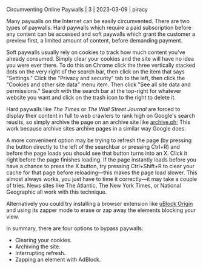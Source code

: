 Circumventing Online Paywalls | 3 | 2023-03-09 | piracy

Many paywalls on the Internet can be easily circumvented. There are two types of
paywalls: Hard paywalls which require a paid subscription before any content can
be accessed and soft paywalls which grant the customer a preview first, a
limited amount of content, before demanding payment.

Soft paywalls usually rely on cookies to track how much content you've already
consumed. Simply clear your cookies and the site will have no idea you were ever
there. To do this on Chrome click the three vertically stacked dots on the very
right of the search bar, then click on the item that says "Settings." Click the
"Privacy and security" tab to the left, then click the "Cookies and other site
data" menu item. Then click "See all site data and permissions." Search with the
search bar at the top-right for whatever website you want and click on the trash
icon to the right to delete it.

Hard paywalls like *The Times* or *The Wall Street Journal* are forced to
display their content in full to web crawlers to rank high on Google's search
reuslts, so simply archive the page on an archive site like
[archive.ph](https://archive.ph/); This work because archive sites archive pages
in a similar way Google does.

A more conveninent option may be trying to refresh the page (by pressing the
button directly to the left of the searchbar or pressing Ctrl+R) and before the
page loads you should see that button turns into an X. Click it right before the
page finishes loading. If the page instantly loads before you have a chance to
press the X button, try pressing Ctrl+Shift+R to clear your cache for that page
before reloading—this makes the page load slower. This almost always works, you
just have to time it correctly—it may take a couple of tries. News sites like
The Atlantic, The New York Times, or National Geographic all work with this
technique.

Alternatively you could try installing a browser extension like [uBlock
Origin](https://ublockorigin.com/) and using its zapper mode to erase or zap
away the elements blocking your view.

In summary, there are four options to bypass paywalls:

- Clearing your cookies.
- Archiving the site.
- Interrupting refresh.
- Zapping an element with AdBlock.
